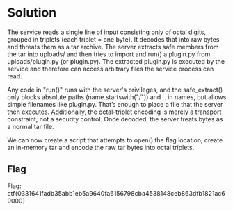 # Solution
The service reads a single line of input consisting only of octal digits, grouped in triplets (each triplet = one byte). It decodes that into raw bytes and threats them as a tar archive. The server extracts safe members from the tar into uploads/ and then tries to import and run() a plugin.py from uploads/plugin.py (or plugin.py).
The extracted plugin.py is executed by the service and therefore can access arbitrary files the service process can read.

Any code in "run()" runs with the server's privileges, and the safe_extract() only blocks absolute paths (name.startswith("/")) and .. in names, but allows simple filenames like plugin.py. That’s enough to place a file that the server then executes.
Additionally, the octal-triplet encoding is merely a transport constraint, not a security control. Once decoded, the server treats bytes as a normal tar file.

We can now create a script that attempts to open() the flag location, create an in-memory tar and encode the raw tar bytes into octal triplets.

## Flag
Flag: ctf{0331641fadb35abb1eb5a9640fa6156798cba4538148ceb863dfb1821ac69000}
